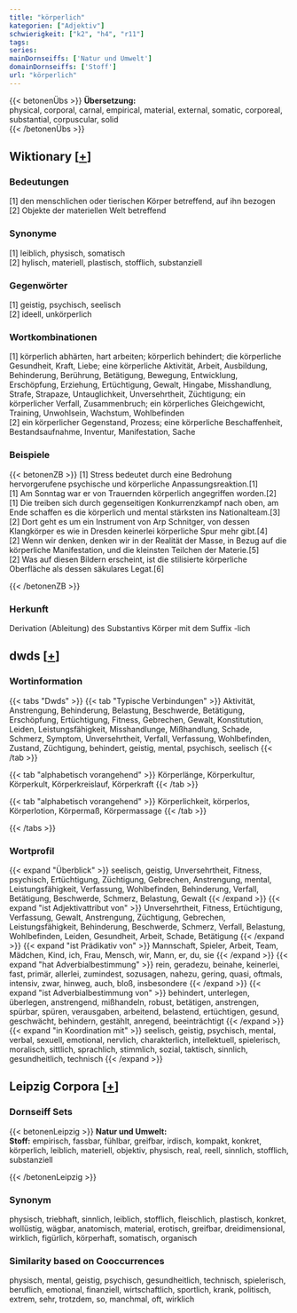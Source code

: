 ```yaml
---
title: "körperlich"
kategorien: ["Adjektiv"]
schwierigkeit: ["k2", "h4", "r11"]
tags:
series:
mainDornseiffs: ['Natur und Umwelt']
domainDornseiffs: ['Stoff']
url: "körperlich"
---
```


{{< betonenÜbs >}}
**Übersetzung:**  
physical, corporal, carnal, empirical, material, external, somatic, corporeal, substantial, corpuscular, solid  
{{< /betonenÜbs >}}

## Wiktionary [[+](https://de.wiktionary.org/wiki/körperlich)]

### Bedeutungen
[1] den menschlichen oder tierischen Körper betreffend, auf ihn bezogen  
[2] Objekte der materiellen Welt betreffend  

### Synonyme
[1] leiblich, physisch, somatisch  
[2] hylisch, materiell, plastisch, stofflich, substanziell  

### Gegenwörter
[1] geistig, psychisch, seelisch  
[2] ideell, unkörperlich  

### Wortkombinationen
[1] körperlich abhärten, hart arbeiten; körperlich behindert; die körperliche Gesundheit, Kraft, Liebe; eine körperliche Aktivität, Arbeit, Ausbildung, Behinderung, Berührung, Betätigung, Bewegung, Entwicklung, Erschöpfung, Erziehung, Ertüchtigung, Gewalt, Hingabe, Misshandlung, Strafe, Strapaze, Untauglichkeit, Unversehrtheit, Züchtigung; ein körperlicher Verfall, Zusammenbruch; ein körperliches Gleichgewicht, Training, Unwohlsein, Wachstum, Wohlbefinden  
[2] ein körperlicher Gegenstand, Prozess; eine körperliche Beschaffenheit, Bestandsaufnahme, Inventur, Manifestation, Sache  

### Beispiele
{{< betonenZB >}}
[1] Stress bedeutet durch eine Bedrohung hervorgerufene psychische und körperliche Anpassungsreaktion.[1]  
[1] Am Sonntag war er von Trauernden körperlich angegriffen worden.[2]  
[1] Die treiben sich durch gegenseitigen Konkurrenzkampf nach oben, am Ende schaffen es die körperlich und mental stärksten ins Nationalteam.[3]  
[2] Dort geht es um ein Instrument von Arp Schnitger, von dessen Klangkörper es wie in Dresden keinerlei körperliche Spur mehr gibt.[4]  
[2] Wenn wir denken, denken wir in der Realität der Masse, in Bezug auf die körperliche Manifestation, und die kleinsten Teilchen der Materie.[5]  
[2] Was auf diesen Bildern erscheint, ist die stilisierte körperliche Oberfläche als dessen säkulares Legat.[6]  

{{< /betonenZB >}}
### Herkunft
Derivation (Ableitung) des Substantivs Körper mit dem Suffix -lich  



## dwds [[+](https://www.dwds.de/wb/körperlich)]

### Wortinformation
{{< tabs "Dwds" >}}
{{< tab "Typische Verbindungen" >}}
Aktivität, Anstrengung, Behinderung, Belastung, Beschwerde, Betätigung, Erschöpfung, Ertüchtigung, Fitness, Gebrechen, Gewalt, Konstitution, Leiden, Leistungsfähigkeit, Misshandlunge, Mißhandlung, Schade, Schmerz, Symptom, Unversehrtheit, Verfall, Verfassung, Wohlbefinden, Zustand, Züchtigung, behindert, geistig, mental, psychisch, seelisch
{{< /tab >}}

{{< tab "alphabetisch vorangehend" >}}
Körperlänge, Körperkultur, Körperkult, Körperkreislauf, Körperkraft
{{< /tab >}}

{{< tab "alphabetisch vorangehend" >}}
Körperlichkeit, körperlos, Körperlotion, Körpermaß, Körpermassage
{{< /tab >}}

{{< /tabs >}}

### Wortprofil
{{< expand "Überblick" >}} seelisch, geistig, Unversehrtheit, Fitness, psychisch, Ertüchtigung, Züchtigung, Gebrechen, Anstrengung, mental, Leistungsfähigkeit, Verfassung, Wohlbefinden, Behinderung, Verfall, Betätigung, Beschwerde, Schmerz, Belastung, Gewalt {{< /expand >}}
{{< expand "ist Adjektivattribut von" >}} Unversehrtheit, Fitness, Ertüchtigung, Verfassung, Gewalt, Anstrengung, Züchtigung, Gebrechen, Leistungsfähigkeit, Behinderung, Beschwerde, Schmerz, Verfall, Belastung, Wohlbefinden, Leiden, Gesundheit, Arbeit, Schade, Betätigung {{< /expand >}}
{{< expand "ist Prädikativ von" >}} Mannschaft, Spieler, Arbeit, Team, Mädchen, Kind, ich, Frau, Mensch, wir, Mann, er, du, sie {{< /expand >}}
{{< expand "hat Adverbialbestimmung" >}} rein, geradezu, beinahe, keinerlei, fast, primär, allerlei, zumindest, sozusagen, nahezu, gering, quasi, oftmals, intensiv, zwar, hinweg, auch, bloß, insbesondere {{< /expand >}}
{{< expand "ist Adverbialbestimmung von" >}} behindert, unterlegen, überlegen, anstrengend, mißhandeln, robust, betätigen, anstrengen, spürbar, spüren, verausgaben, arbeitend, belastend, ertüchtigen, gesund, geschwächt, behindern, gestählt, anregend, beeinträchtigt {{< /expand >}}
{{< expand "in Koordination mit" >}} seelisch, geistig, psychisch, mental, verbal, sexuell, emotional, nervlich, charakterlich, intellektuell, spielerisch, moralisch, sittlich, sprachlich, stimmlich, sozial, taktisch, sinnlich, gesundheitlich, technisch {{< /expand >}}

## Leipzig Corpora [[+](https://corpora.uni-leipzig.de/en/res?word=körperlich&corpusId=deu_newscrawl-public_2018)]

### Dornseiff Sets
{{< betonenLeipzig >}}
**Natur und Umwelt:**  
**Stoff:** empirisch, fassbar, fühlbar, greifbar, irdisch, kompakt, konkret, körperlich, leiblich, materiell, objektiv, physisch, real, reell, sinnlich, stofflich, substanziell  

{{< /betonenLeipzig >}}

### Synonym
physisch, triebhaft, sinnlich, leiblich, stofflich, fleischlich, plastisch, konkret, wollüstig, wägbar, anatomisch, material, erotisch, greifbar, dreidimensional, wirklich, figürlich, körperhaft, somatisch, organisch


### Similarity based on Cooccurrences
physisch, mental, geistig, psychisch, gesundheitlich, technisch, spielerisch, beruflich, emotional, finanziell, wirtschaftlich, sportlich, krank, politisch, extrem, sehr, trotzdem, so, manchmal, oft, wirklich

